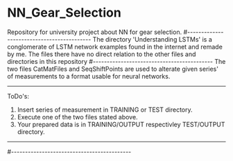 # NN_Gear_Selection
Repository for university project about NN for gear selection.
#-------------------------------------------
The directory 'Understanding LSTMs' is a conglomerate of LSTM network examples found in the internet and remade by me.
The files there have no direct relation to the other files and directories in this repository
#-------------------------------------------
The two files CatMatFiles and SeqShiftPoints are used to alterate given series' of measurements to a format usable for neural networks.
********************************************
ToDo's:

1. Insert series of measurement in TRAINING or TEST directory.
2. Execute one of the two files stated above.
3. Your prepared data is in TRAINING/OUTPUT respectivley TEST/OUTPUT directory.

********************************************
#-------------------------------------------
